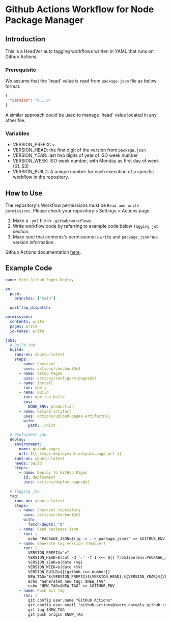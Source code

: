 # Github Actions Workflow for Node Package Manager

## Introduction

This is a HeadVer auto tagging workflows written in YAML that runs on Github Actions. 

### Prerequisite

We assume that the 'head' value is read from `package.json` file as below format.

```json
{
  "version": "0.1.0"
}
```

A similar approach could be used to manage 'head' value located in any other file.

### Variables

- VERSION_PREFIX: `v`
- VERSION_HEAD: the first digit of the version from `package.json` 
- VERSION_YEAR: last two digits of year of ISO week number
- VERSION_WEEK: ISO week number, with Monday as first day of week (01..53)
- VERSION_BUILD: A unique number for each execution of a specific workflow in the repository.

## How to Use
The repository's Workflow permissions must be `Read and write permissions`. Please check your repository's Settings > Actions page.

1. Make a `.yml` file in `.github/workflows`
2. Write workflow code by referring to example code below `Tagging job` section.
3. Make sure that contents's permissions is `write` and `package.json` has version information.

Github Actions documentation [here](https://docs.github.com/en/actions). 


## Example Code

```yaml
name: Vite Github Pages Deploy

on:
  push:
    branches: ["main"]

  workflow_dispatch:

permissions:
  contents: write
  pages: write
  id-token: write

jobs:
  # Build job
  build:
    runs-on: ubuntu-latest
    steps:
      - name: Checkout
        uses: actions/checkout@v3
      - name: Setup Pages
        uses: actions/configure-pages@v3
      - name: Install
        run: npm i
      - name: Build
        run: npm run build
        env:
          NODE_ENV: production
      - name: Upload artifact
        uses: actions/upload-pages-artifact@v1
        with:
          path: ./dist

  # Deployment job
  deploy:
    environment:
      name: github-pages
      url: ${{ steps.deployment.outputs.page_url }}
    runs-on: ubuntu-latest
    needs: build
    steps:
      - name: Deploy to GitHub Pages
        id: deployment
        uses: actions/deploy-pages@v2

  # Tagging job
  tag:
    runs-on: ubuntu-latest
    steps:
      - name: Checkout repository
        uses: actions/checkout@v2
        with:
          fetch-depth: "0"
      - name: Read packages.json
        run: |
          echo "PACKAGE_JSON=$(jq -c . < package.json)" >> $GITHUB_ENV
      - name: Generate tag version (headver)
        run: |
          VERSION_PREFIX="v"
          VERSION_HEAD=$(cut -d '.' -f 1 <<< ${{ fromJson(env.PACKAGE_JSON).version }})
          VERSION_YEAR=$(date +%g)
          VERSION_WEEK=$(date +%V)
          VERSION_BUILD=${{github.run_number}}
          NEW_TAG="${VERSION_PREFIX}${VERSION_HEAD}.${VERSION_YEAR}${VERSION_WEEK}.${VERSION_BUILD}"
          echo "Generated new tag: $NEW_TAG"
          echo "NEW_TAG=$NEW_TAG" >> $GITHUB_ENV
      - name: Push Git Tag
        run: |
          git config user.name "GitHub Actions"
          git config user.email "github-actions@users.noreply.github.com"
          git tag $NEW_TAG
          git push origin $NEW_TAG
```
